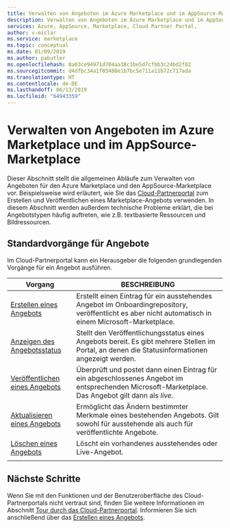 ```yaml
---
title: Verwalten von Angeboten im Azure Marketplace und im AppSource-Marketplace | Azure Marketplace
description: Verwalten von Angeboten im Azure Marketplace und im AppSource-Marketplace
services: Azure, AppSource, Marketplace, Cloud Partner Portal,
author: v-miclar
ms.service: marketplace
ms.topic: conceptual
ms.date: 01/09/2019
ms.author: pabutler
ms.openlocfilehash: 8a03ce94971d704aa38c1be5d7cfbb3c24bd2f82
ms.sourcegitcommit: d4dfbc34a1f03488e1b7bc5e711a11b72c717ada
ms.translationtype: HT
ms.contentlocale: de-DE
ms.lasthandoff: 06/13/2019
ms.locfileid: "64943359"
---
```

# <a name="manage-azure-and-appsource-marketplace-offers"></a>Verwalten von Angeboten im Azure Marketplace und im AppSource-Marketplace

Dieser Abschnitt stellt die allgemeinen Abläufe zum Verwalten von Angeboten für den Azure Marketplace und den AppSource-Marketplace vor.  Beispielsweise wird erläutert, wie Sie das [Cloud-Partnerportal](https://cloudpartner.azure.com/) zum Erstellen und Veröffentlichen eines Marketplace-Angebots verwenden.  In diesem Abschnitt werden außerdem technische Probleme erklärt, die bei Angebotstypen häufig auftreten, wie z.B. textbasierte Ressourcen und Bildressourcen.


## <a name="standard-offer-operations"></a>Standardvorgänge für Angebote

Im Cloud-Partnerportal kann ein Herausgeber die folgenden grundlegenden Vorgänge für ein Angebot ausführen.

|     Vorgang      |  BESCHREIBUNG                                           |
|     ---------      |  -----------                                           |
| [Erstellen eines Angebots](./cpp-create-offer.md)   | Erstellt einen Eintrag für ein ausstehendes Angebot im Onboardingrepository, veröffentlicht es aber nicht automatisch in einem Microsoft-Marketplace. | 
| [Anzeigen des Angebotsstatus](./cpp-view-status-offer.md)   | Stellt den Veröffentlichungsstatus eines Angebots bereit.  Es gibt mehrere Stellen im Portal, an denen die Statusinformationen angezeigt werden. |
| [Veröffentlichen eines Angebots](./cpp-publish-offer.md) | Überprüft und postet dann einen Eintrag für ein abgeschlossenes Angebot im entsprechenden Microsoft-Marketplace.  Das Angebot gilt dann als *live*. |
| [Aktualisieren eines Angebots](./cpp-update-offer.md)   | Ermöglicht das Ändern bestimmter Merkmale eines bestehenden Angebots.  Gilt sowohl für ausstehende als auch für veröffentlichte Angebote. |
| [Löschen eines Angebots](./cpp-delete-offer.md)   | Löscht ein vorhandenes ausstehendes oder Live-Angebot.  | 
|  |  |
  

## <a name="next-steps"></a>Nächste Schritte

Wenn Sie mit den Funktionen und der Benutzeroberfläche des Cloud-Partnerportals nicht vertraut sind, finden Sie weitere Informationen im Abschnitt [Tour durch das Cloud-Partnerportal](../portal-tour/cpp-portal-tour.md).  Informieren Sie sich anschließend über das [Erstellen eines Angebots](./cpp-create-offer.md).
